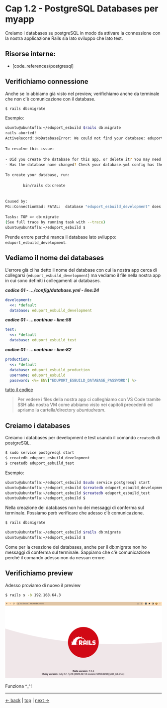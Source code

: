 # <a name="top"></a> Cap 1.2 - PostgreSQL Databases per myapp

Creiamo i databases su postgreSQL in modo da attivare la connessione con la nostra applicazione Rails sia lato sviluppo che lato test.



## Risorse interne:

- [code_references/postgresql]



## Verifichiamo connessione

Anche se lo abbiamo già visto nel preview, verifichiamo anche da terminale che non c'è comunicazione con il database.

```bash
$ rails db:migrate
```

Esempio:

```bash
ubuntu@ubuntufla:~/eduport_esbuild $rails db:migrate
rails aborted!
ActiveRecord::NoDatabaseError: We could not find your database: eduport_esbuild_development. Which can be found in the database configuration file located at config/database.yml.

To resolve this issue:

- Did you create the database for this app, or delete it? You may need to create your database.
- Has the database name changed? Check your database.yml config has the correct database name.

To create your database, run:

        bin/rails db:create


Caused by:
PG::ConnectionBad: FATAL:  database "eduport_esbuild_development" does not exist

Tasks: TOP => db:migrate
(See full trace by running task with --trace)
ubuntu@ubuntufla:~/eduport_esbuild $
```

Prende errore perché manca il database lato sviluppo: `eduport_esbuild_development`.



## Vediamo il nome dei databases

L'errore già ci ha detto il nome del database con cui la nostra app cerca di collegarsi (`eduport_esbuild_development`) ma vediamo il file nella nostra app in cui sono definiti i collegamenti ai databases.

***codice 01 - .../config/database.yml - line:24***

```yaml
development:
  <<: *default
  database: eduport_esbuild_development
```

***codice 01 - ...continua - line:58***

```yaml
test:
  <<: *default
  database: eduport_esbuild_test
```

***codice 01 - ...continua - line:82***

```yaml
production:
  <<: *default
  database: eduport_esbuild_production
  username: eduport_esbuild
  password: <%= ENV["EDUPORT_ESBUILD_DATABASE_PASSWORD"] %>
```

[tutto il codice](https://github.com/flaviobordonidev/leanpubabrandnewcms/blob/master/theme-eduport-esbuild/01-new_app/02_01-config-database.yml)

> Per vedere i files della nostra app ci colleghiamo con VS Code tramite SSH alla nostra VM come abbiamo visto nei capitoli precedenti ed apriamo la cartella/directory *ubuntudream*.



## Creiamo i databases

Creiamo i databases per development e test usando il comando `createdb` di postgreSQL.

```bash
$ sudo service postgresql start
$ createdb eduport_esbuild_development
$ createdb eduport_esbuild_test
```

Esempio:

```bash
ubuntu@ubuntufla:~/eduport_esbuild $sudo service postgresql start
ubuntu@ubuntufla:~/eduport_esbuild $createdb eduport_esbuild_development
ubuntu@ubuntufla:~/eduport_esbuild $createdb eduport_esbuild_test
ubuntu@ubuntufla:~/eduport_esbuild $
```

Nella creazione dei databases non ho dei messaggi di conferma sul terminale. Possiamo però verificare che adesso c'è comunicazione.

```bash
$ rails db:migrate
```

```bash
ubuntu@ubuntufla:~/eduport_esbuild $rails db:migrate
ubuntu@ubuntufla:~/eduport_esbuild $
```

Come per la creazione dei databases, anche per il db:migrate non ho messaggi di conferma sul terminale. Sappiamo che c'è comunicazione perché il comando adesso non da nessun errore.



## Verifichiamo preview

Adesso proviamo di nuovo il preview

```bash
$ rails s -b 192.168.64.3
```

![fig01](https://github.com/flaviobordonidev/leanpubabrandnewcms/blob/master/theme-eduport-esbuild/01-new_app/02_fig01-preview_working.png)

Funziona ^_^!



---

[<- back](https://github.com/flaviobordonidev/leanpubabrandnewcms/blob/master/ubuntudream/01-new_app/01_00-new_app-it.md)
 | [top](#top) |
[next ->](https://github.com/flaviobordonidev/leanpubabrandnewcms/blob/master/ubuntudream/01-new_app/03_00-gemfile_ruby_version.md)
